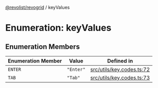 [@revolist/revogrid](README.md) / keyValues

# Enumeration: keyValues

## Enumeration Members

| Enumeration Member | Value | Defined in |
| ------ | ------ | ------ |
| `ENTER` | `"Enter"` | [src/utils/key.codes.ts:72](https://github.com/revolist/revogrid/blob/73f8a5d0a8436a360d4f96a23968accd54f79b44/src/utils/key.codes.ts#L72) |
| `TAB` | `"Tab"` | [src/utils/key.codes.ts:73](https://github.com/revolist/revogrid/blob/73f8a5d0a8436a360d4f96a23968accd54f79b44/src/utils/key.codes.ts#L73) |
